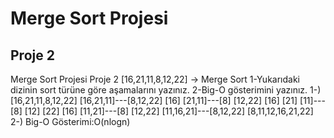 # Merge Sort Projesi
## Proje 2
Merge Sort Projesi
Proje 2
[16,21,11,8,12,22] -> Merge Sort
1-Yukarıdaki dizinin sort türüne göre aşamalarını yazınız.
2-Big-O gösterimini yazınız.
1-)
[16,21,11,8,12,22]
[16,21,11]---[8,12,22]
[16] [21,11]---[8] [12,22]
[16] [21] [11]---[8] [12] [22]
[16] [11,21]---[8] [12,22]
[11,16,21]---[8,12,22]
[8,11,12,16,21,22]
2-)
Big-O Gösterimi:O(nlogn)
